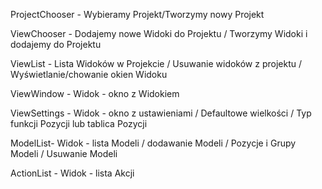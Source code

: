 


ProjectChooser - Wybieramy Projekt/Tworzymy nowy Projekt


ViewChooser - Dodajemy nowe Widoki do Projektu / Tworzymy Widoki i dodajemy do Projektu

ViewList - Lista Widoków w Projekcie / Usuwanie widoków z projektu / Wyświetlanie/chowanie okien Widoku


ViewWindow - Widok - okno z Widokiem

ViewSettings - Widok - okno z ustawieniami / Defaultowe wielkości / Typ funkcji Pozycji lub tablica Pozycji

ModelList- Widok - lista Modeli / dodawanie Modeli / Pozycje i Grupy Modeli / Usuwanie Modeli

ActionList - Widok - lista Akcji
